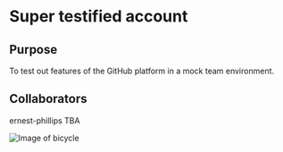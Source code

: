 # Super testified account

## Purpose
To test out features of the GitHub platform in a mock team environment.


## Collaborators
ernest-phillips
TBA

![Image of bicycle](https://github.com/ernest-phillips/test/blob/master/sole-bicycles-F5LGKw7lU6I-unsplash.jpg)
